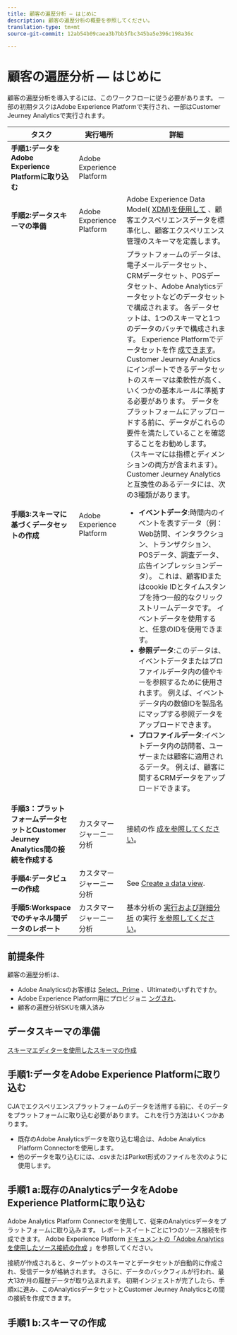 ```yaml
---
title: 顧客の遍歴分析 — はじめに
description: 顧客の遍歴分析の概要を参照してください。
translation-type: tm+mt
source-git-commit: 12ab54b09caea3b7bb5fbc345ba5e396c198a36c

---
```



# 顧客の遍歴分析 — はじめに

顧客の遍歴分析を導入するには、このワークフローに従う必要があります。 一部の初期タスクはAdobe Experience Platformで実行され、一部はCustomer Jeurney Analyticsで実行されます。

| タスク | 実行場所 | 詳細 |
|---|---|---|
| **手順1:データをAdobe Experience Platformに取り込む** | Adobe Experience Platform |  |
| **手順2:データスキーマの準備** | Adobe Experience Platform | Adobe Experience Data Model( [XDM)を使用して](https://www.adobe.io/apis/experienceplatform/home/xdm.html) 、顧客エクスペリエンスデータを標準化し、顧客エクスペリエンス管理のスキーマを定義します。 |
| **手順3:スキーマに基づくデータセットの作成** | Adobe Experience Platform | プラットフォームのデータは、電子メールデータセット、CRMデータセット、POSデータセット、Adobe Analyticsデータセットなどのデータセットで構成されます。 各データセットは、1つのスキーマと1つのデータのバッチで構成されます。 Experience Platformでデータセットを作 [成できます](https://www.adobe.io/apis/experienceplatform/home/tutorials/alltutorials.html#!api-specification/markdown/narrative/tutorials/creating_a_dataset_tutorial/creating_a_dataset_tutorial.md)。<br>Customer Jeurney Analyticsにインポートできるデータセットのスキーマは柔軟性が高く、いくつかの基本ルールに準拠する必要があります。 データをプラットフォームにアップロードする前に、データがこれらの要件を満たしていることを確認することをお勧めします。 （スキーマには指標とディメンションの両方が含まれます）。<br>Customer Jeurney Analyticsと互換性のあるデータには、次の3種類があります。<ul><li>**イベントデータ**:時間内のイベントを表すデータ（例：Web訪問、インタラクション、トランザクション、POSデータ、調査データ、広告インプレッションデータ）。 これは、顧客IDまたはcookie IDとタイムスタンプを持つ一般的なクリックストリームデータです。 イベントデータを使用すると、任意のIDを使用できます。</li><li>**参照データ**:このデータは、イベントデータまたはプロファイルデータ内の値やキーを参照するために使用されます。 例えば、イベントデータ内の数値IDを製品名にマップする参照データをアップロードできます。</li><li>**プロファイルデータ**:イベントデータ内の訪問者、ユーザーまたは顧客に適用されるデータ。 例えば、顧客に関するCRMデータをアップロードできます。</li></ul> |
| **手順3：プラットフォームデータセットとCustomer Jeurney Analytics間の接続を作成する** | カスタマージャーニー分析 | 接続の作 [成を参照してください](/help/connections/create-connection.md)。 |
| **手順4:データビューの作成** | カスタマージャーニー分析 | See [Create a data view](/help/data-views/create-dataview.md). |
| **手順5:Workspaceでのチャネル間データのレポート** | カスタマージャーニー分析 | 基本分析の [実行および詳細分析](/help/projects/perform-basic-analysis.md) の実行 [を参照してください](/help/projects/perform-adv-analysis.md)。 |

## 前提条件

顧客の遍歴分析は、

* Adobe Analyticsのお客様は [Select、Prime](https://www.adobe.com/analytics/compare-adobe-analytics-packages.html) 、Ultimateのいずれですか。
* Adobe Experience Platform用にプロビジョニ [ングされ](https://www.adobe.com/experience-platform.html)、
* 顧客の遍歴分析SKUを購入済み

## データスキーマの準備

[スキーマエディターを使用したスキーマの作成](https://www.adobe.io/apis/experienceplatform/home/tutorials/alltutorials.html#!api-specification/markdown/narrative/tutorials/schema_editor_tutorial/schema_editor_tutorial.md)

## 手順1:データをAdobe Experience Platformに取り込む

CJAでエクスペリエンスプラットフォームのデータを活用する前に、そのデータをプラットフォームに取り込む必要があります。 これを行う方法はいくつかあります。

* 既存のAdobe Analyticsデータを取り込む場合は、Adobe Analytics Platform Connectorを使用します。
* 他のデータを取り込むには、.csvまたはParket形式のファイルを次のように使用します。


## 手順1 a:既存のAnalyticsデータをAdobe Experience Platformに取り込む

Adobe Analytics Platform Connectorを使用して、従来のAnalyticsデータをプラットフォームに取り込みます。 レポートスイートごとに1つのソース接続を作成できます。 Adobe Experience Platform [ドキュメントの「Adobe Analyticsを使用したソース接続の作成](https://www.adobe.io/apis/experienceplatform/home/tutorials/alltutorials.html#!api-specification/markdown/narrative/tutorials/sources_tutorial/adobe-analytics-ui-tutorial.md) 」を参照してください。

接続が作成されると、ターゲットのスキーマとデータセットが自動的に作成され、受信データが格納されます。 さらに、データのバックフィルが行われ、最大13か月の履歴データが取り込まれます。 初期インジェストが完了したら、手順xに進み、このAnalyticsデータセットとCustomer Jeurney Analyticsとの間の接続を作成できます。

## 手順1 b:スキーマの作成




